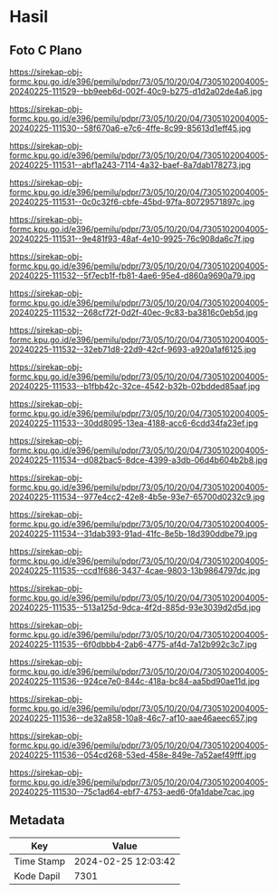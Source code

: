 # Hasil

## Foto C Plano

https://sirekap-obj-formc.kpu.go.id/e396/pemilu/pdpr/73/05/10/20/04/7305102004005-20240225-111529--bb9eeb6d-002f-40c9-b275-d1d2a02de4a6.jpg

https://sirekap-obj-formc.kpu.go.id/e396/pemilu/pdpr/73/05/10/20/04/7305102004005-20240225-111530--58f670a6-e7c6-4ffe-8c99-85613d1eff45.jpg

https://sirekap-obj-formc.kpu.go.id/e396/pemilu/pdpr/73/05/10/20/04/7305102004005-20240225-111531--abf1a243-7114-4a32-baef-8a7dab178273.jpg

https://sirekap-obj-formc.kpu.go.id/e396/pemilu/pdpr/73/05/10/20/04/7305102004005-20240225-111531--0c0c32f6-cbfe-45bd-97fa-80729571897c.jpg

https://sirekap-obj-formc.kpu.go.id/e396/pemilu/pdpr/73/05/10/20/04/7305102004005-20240225-111531--9e481f93-48af-4e10-9925-76c908da6c7f.jpg

https://sirekap-obj-formc.kpu.go.id/e396/pemilu/pdpr/73/05/10/20/04/7305102004005-20240225-111532--5f7ecb1f-fb81-4ae6-95e4-d860a9690a79.jpg

https://sirekap-obj-formc.kpu.go.id/e396/pemilu/pdpr/73/05/10/20/04/7305102004005-20240225-111532--268cf72f-0d2f-40ec-9c83-ba3816c0eb5d.jpg

https://sirekap-obj-formc.kpu.go.id/e396/pemilu/pdpr/73/05/10/20/04/7305102004005-20240225-111532--32eb71d8-22d9-42cf-9693-a920a1af6125.jpg

https://sirekap-obj-formc.kpu.go.id/e396/pemilu/pdpr/73/05/10/20/04/7305102004005-20240225-111533--b1fbb42c-32ce-4542-b32b-02bdded85aaf.jpg

https://sirekap-obj-formc.kpu.go.id/e396/pemilu/pdpr/73/05/10/20/04/7305102004005-20240225-111533--30dd8095-13ea-4188-acc6-6cdd34fa23ef.jpg

https://sirekap-obj-formc.kpu.go.id/e396/pemilu/pdpr/73/05/10/20/04/7305102004005-20240225-111534--d082bac5-8dce-4399-a3db-06d4b604b2b8.jpg

https://sirekap-obj-formc.kpu.go.id/e396/pemilu/pdpr/73/05/10/20/04/7305102004005-20240225-111534--977e4cc2-42e8-4b5e-93e7-65700d0232c9.jpg

https://sirekap-obj-formc.kpu.go.id/e396/pemilu/pdpr/73/05/10/20/04/7305102004005-20240225-111534--31dab393-91ad-41fc-8e5b-18d390ddbe79.jpg

https://sirekap-obj-formc.kpu.go.id/e396/pemilu/pdpr/73/05/10/20/04/7305102004005-20240225-111535--ccd1f686-3437-4cae-9803-13b9864797dc.jpg

https://sirekap-obj-formc.kpu.go.id/e396/pemilu/pdpr/73/05/10/20/04/7305102004005-20240225-111535--513a125d-9dca-4f2d-885d-93e3039d2d5d.jpg

https://sirekap-obj-formc.kpu.go.id/e396/pemilu/pdpr/73/05/10/20/04/7305102004005-20240225-111535--6f0dbbb4-2ab6-4775-af4d-7a12b992c3c7.jpg

https://sirekap-obj-formc.kpu.go.id/e396/pemilu/pdpr/73/05/10/20/04/7305102004005-20240225-111536--924ce7e0-844c-418a-bc84-aa5bd90ae11d.jpg

https://sirekap-obj-formc.kpu.go.id/e396/pemilu/pdpr/73/05/10/20/04/7305102004005-20240225-111536--de32a858-10a8-46c7-af10-aae46aeec657.jpg

https://sirekap-obj-formc.kpu.go.id/e396/pemilu/pdpr/73/05/10/20/04/7305102004005-20240225-111536--054cd268-53ed-458e-849e-7a52aef49fff.jpg

https://sirekap-obj-formc.kpu.go.id/e396/pemilu/pdpr/73/05/10/20/04/7305102004005-20240225-111530--75c1ad64-ebf7-4753-aed6-0fa1dabe7cac.jpg


## Metadata

| Key        | Value               |
| ---------- | ------------------- |
| Time Stamp | 2024-02-25 12:03:42 |
| Kode Dapil | 7301                |



